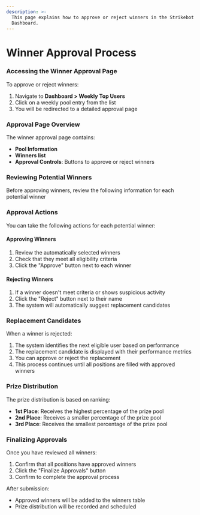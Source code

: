 ```yaml
---
description: >-
  This page explains how to approve or reject winners in the Strikebot
  Dashboard.
---
```


# Winner Approval Process

### Accessing the Winner Approval Page

To approve or reject winners:

1. Navigate to **Dashboard > Weekly Top Users**
2. Click on a weekly pool entry from the list
3. You will be redirected to a detailed approval page

### Approval Page Overview

The winner approval page contains:

* **Pool Information**
* **Winners list**
* **Approval Controls**: Buttons to approve or reject winners

### Reviewing Potential Winners

Before approving winners, review the following information for each potential winner

### Approval Actions

You can take the following actions for each potential winner:

#### Approving Winners

1. Review the automatically selected winners
2. Check that they meet all eligibility criteria
3. Click the "Approve" button next to each winner

#### Rejecting Winners

1. If a winner doesn't meet criteria or shows suspicious activity
2. Click the "Reject" button next to their name
3. The system will automatically suggest replacement candidates

### Replacement Candidates

When a winner is rejected:

1. The system identifies the next eligible user based on performance
2. The replacement candidate is displayed with their performance metrics
3. You can approve or reject the replacement
4. This process continues until all positions are filled with approved winners

### Prize Distribution

The prize distribution is based on ranking:

* **1st Place**: Receives the highest percentage of the prize pool
* **2nd Place**: Receives a smaller percentage of the prize pool
* **3rd Place**: Receives the smallest percentage of the prize pool

### Finalizing Approvals

Once you have reviewed all winners:

1. Confirm that all positions have approved winners
2. Click the "Finalize Approvals" button
3. Confirm to complete the approval process

After submission:

* Approved winners will be added to the winners table
* Prize distribution will be recorded and scheduled

